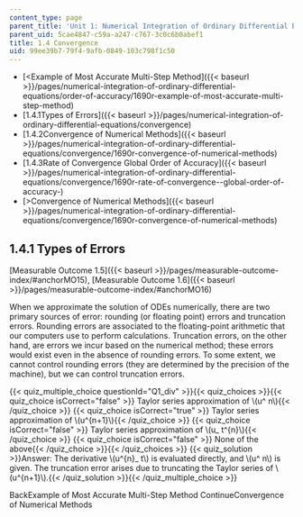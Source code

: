 ```yaml
---
content_type: page
parent_title: 'Unit 1: Numerical Integration of Ordinary Differential Equations'
parent_uid: 5cae4847-c59a-a247-c767-3c0c6b0abef1
title: 1.4 Convergence
uid: 99ee39b7-79f4-9afb-0849-103c798f1c50
---
```


*   [<Example of Most Accurate Multi-Step Method]({{< baseurl >}}/pages/numerical-integration-of-ordinary-differential-equations/order-of-accuracy/1690r-example-of-most-accurate-multi-step-method)
*   [1.4.1Types of Errors]({{< baseurl >}}/pages/numerical-integration-of-ordinary-differential-equations/convergence)
*   [1.4.2Convergence of Numerical Methods]({{< baseurl >}}/pages/numerical-integration-of-ordinary-differential-equations/convergence/1690r-convergence-of-numerical-methods)
*   [1.4.3Rate of Convergence Global Order of Accuracy]({{< baseurl >}}/pages/numerical-integration-of-ordinary-differential-equations/convergence/1690r-rate-of-convergence--global-order-of-accuracy-)
*   [\>Convergence of Numerical Methods]({{< baseurl >}}/pages/numerical-integration-of-ordinary-differential-equations/convergence/1690r-convergence-of-numerical-methods)

1.4.1 Types of Errors
---------------------

[Measurable Outcome 1.5]({{< baseurl >}}/pages/measurable-outcome-index/#anchorMO15), [Measurable Outcome 1.6]({{< baseurl >}}/pages/measurable-outcome-index/#anchorMO16)

When we approximate the solution of ODEs numerically, there are two primary sources of error: rounding (or floating point) errors and truncation errors. Rounding errors are associated to the floating-point arithmetic that our computers use to perform calculations. Truncation errors, on the other hand, are errors we incur based on the numerical method; these errors would exist even in the absence of rounding errors. To some extent, we cannot control rounding errors (they are determined by the precision of the machine), but we can control truncation errors.

{{< quiz_multiple_choice questionId="Q1_div" >}}{{< quiz_choices >}}{{< quiz_choice isCorrect="false" >}} Taylor series approximation of \\(u^ n\\){{< /quiz_choice >}}
{{< quiz_choice isCorrect="true" >}} Taylor series approximation of \\(u^{n+1}\\){{< /quiz_choice >}}
{{< quiz_choice isCorrect="false" >}} Taylor series approximation of \\(u\_ t^{n}\\){{< /quiz_choice >}}
{{< quiz_choice isCorrect="false" >}} None of the above{{< /quiz_choice >}}{{< /quiz_choices >}}
{{< quiz_solution >}}Answer: The derivative \\(u^{n}\_ t\\) is evaluated directly, and \\(u^ n\\) is given. The truncation error arises due to truncating the Taylor series of \\(u^{n+1}\\).{{< /quiz_solution >}}{{< /quiz_multiple_choice >}}

BackExample of Most Accurate Multi-Step Method ContinueConvergence of Numerical Methods